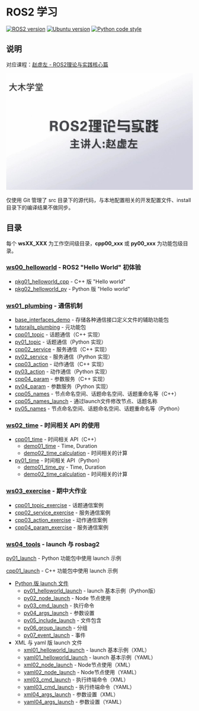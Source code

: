 # ROS2 学习

[![ROS2 version](https://img.shields.io/badge/ROS2-humble-blue?logo=ros)](https://docs.ros.org/en/humble/index.html)
[![Ubuntu version](https://img.shields.io/static/v1?label=Ubuntu&message=22.04&color=e95420&logo=ubuntu)](https://releases.ubuntu.com/22.04/)
[![Python code style](https://img.shields.io/badge/code%20style-black-000000?logo=python)](https://github.com/psf/black)

## 说明

对应课程：[赵虚左 - ROS2理论与实践核心篇](https://space.bilibili.com/1101432368/channel/collectiondetail?sid=700208)

![课程封面](resources/images/course_cover.jpg)

仅使用 Git 管理了 src 目录下的源代码，与本地配置相关的开发配置文件、install 目录下的编译结果不做同步。

## 目录

每个 **wsXX_XXX** 为工作空间级目录，**cpp00_xxx** 或 **py00_xxx** 为功能包级目录。

### [ws00_helloworld](ws00_helloworld/) - ROS2 "Hello World" 初体验

- [pkg01_helloworld_cpp](ws00_helloworld/src/pkg01_helloworld_cpp/) - C++ 版 "Hello world"
- [pkg02_helloworld_py](ws00_helloworld/src/pkg02_helloworld_py/) - Python 版 "Hello world"

### [ws01_plumbing](ws01_plumbing/) - 通信机制

- [base_interfaces_demo](ws01_plumbing/src/base_interfaces_demo/) - 存储各种通信接口定义文件的辅助功能包
- [tutorails_plumbing](ws01_plumbing/src/tutorails_plumbing/) - 元功能包
- [cpp01_topic](ws01_plumbing/src/cpp01_topic/) - 话题通信（C++ 实现）
- [py01_topic](ws01_plumbing/src/py01_topic/) - 话题通信（Python 实现）
- [cpp02_service](ws01_plumbing/src/cpp02_service/) - 服务通信（C++ 实现）
- [py02_service](ws01_plumbing/src/py02_service/) - 服务通信（Python 实现）
- [cpp03_action](ws01_plumbing/src/cpp03_action/) - 动作通信（C++ 实现）
- [py03_action](ws01_plumbing/src/py03_action) - 动作通信（Python 实现）
- [cpp04_param](ws01_plumbing/src/cpp04_param/) - 参数服务（C++ 实现）
- [py04_param](ws01_plumbing/src/py04_param/) - 参数服务（Python 实现）
- [cpp05_names](ws01_plumbing/src/cpp05_names/) - 节点命名空间、话题命名空间、话题重命名等（C++）
- [cpp05_names_launch](ws01_plumbing/src/cpp05_names/launch/) - 通过launch文件修改节点、话题名称
- [py05_names](ws01_plumbing/src/py05_names/) - 节点命名空间、话题命名空间、话题重命名等（Python）

### [ws02_time](ws02_time/) - 时间相关 API 的使用

- [cpp01_time](ws02_time/src/cpp01_time) - 时间相关 API（C++）
  - [demo01_time](ws02_time/src/cpp01_time/src/demo01_time.cpp) - Time, Duration
  - [demo02_time_calculation](ws02_time/src/cpp01_time/src/demo02_time_calculation.cpp) - 时间相关的计算
- [py01_time](ws02_time/src/py01_time) - 时间相关 API（Python）
  - [demo01_time_py](ws02_time/src/py01_time/py01_time/demo01_time_py.py) - Time, Duration
  - [demo02_time_calculation](ws02_time/src/py01_time/py01_time/demo02_time_calculation.py) - 时间相关的计算

### [ws03_exercise](ws03_exercise/) - 期中大作业

- [cpp01_topic_exercise](ws03_exercise/src/cpp01_topic_exercise/) - 话题通信案例
- [cpp02_service_exercise](ws03_exercise/src/cpp02_service_exercise/) - 服务通信案例
- [cpp03_action_exercise](ws03_exercise/src/cpp03_action_exercise/) - 动作通信案例
- [cpp04_param_exercise](ws03_exercise/src/cpp04_param_exercise/) - 服务通信案例

### [ws04_tools](ws04_tools/) - launch 与 rosbag2

[py01_launch](ws04_tools/src/py01_launch) - Python 功能包中使用 launch 示例

[cpp01_launch](ws04_tools/src/cpp01_launch) - C++ 功能包中使用 launch 示例

- [Python 版 launch 文件](ws04_tools/src/cpp01_launch/launch/py)
  - [py01_helloworld_launch](ws04_tools/src/cpp01_launch/launch/py/py01_helloworld_launch.py) - launch 基本示例（Python版）
  - [py02_node_launch](ws04_tools/src/cpp01_launch/launch/py/py02_node_launch.py) - Node 节点使用
  - [py03_cmd_launch](ws04_tools/src/cpp01_launch/launch/py/py03_cmd_launch.py) - 执行命令
  - [py04_args_launch](ws04_tools/src/cpp01_launch/launch/py/py04_args_launch.py) - 参数设置
  - [py05_include_launch](ws04_tools/src/cpp01_launch/launch/py/py05_include_launch.py) - 文件包含
  - [py06_group_launch](ws04_tools/src/cpp01_launch/launch/py/py06_group_launch.py) - 分组
  - [py07_event_launch](ws04_tools/src/cpp01_launch/launch/py/py07_event_launch.py) - 事件
- XML 与 yaml 版 launch 文件
  - [xml01_helloworld_launch](ws04_tools/src/cpp01_launch/launch/xml/xml01_helloworld_launch.xml) - launch 基本示例（XML）
  - [yaml01_helloworld_launch](ws04_tools/src/cpp01_launch/launch/yaml/yaml01_helloworld_launch.yaml) - launch 基本示例（YAML）
  - [xml02_node_launch](ws04_tools/src/cpp01_launch/launch/xml/xml02_node_launch.xml) - Node节点使用（XML）
  - [yaml02_node_launch](ws04_tools/src/cpp01_launch/launch/yaml/yaml02_node_launch.yaml) - Node节点使用（YAML）
  - [xml03_cmd_launch](ws04_tools/src/cpp01_launch/launch/xml/xml03_cmd_launch.xml) - 执行终端命令（XML）
  - [yaml03_cmd_launch](ws04_tools/src/cpp01_launch/launch/yaml/yaml03_cmd_launch.yaml) - 执行终端命令（YAML）
  - [xml04_args_launch](ws04_tools/src/cpp01_launch/launch/xml/xml04_args_launch.xml) - 参数设置（XML）
  - [yaml04_args_launch](ws04_tools/src/cpp01_launch/launch/yaml/yaml04_args_launch.yaml) - 参数设置（YAML）
